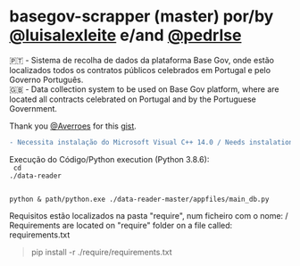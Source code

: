# basegov-scrapper (master) por/by <a href='https://github.com/luisalexleite'>@luisalexleite</a> e/and <a href='https://github.com/pedrlse'>@pedrlse</a>

🇵🇹 - Sistema de recolha de dados da plataforma Base Gov, onde estão localizados todos os contratos públicos celebrados em Portugal e pelo Governo Português.
<br>
🇬🇧 - Data collection system to be used on Base Gov platform, where are located all contracts celebrated on Portugal and by the Portuguese Government.

Thank you <a href='https://github.com/Averroes'>@Averroes</a> for this <a href='https://gist.github.com/Averroes/6375a1cccd39fe9f2dd7'>gist</a>.

```diff
- Necessita instalação do Microsoft Visual C++ 14.0 / Needs instalation of Microsoft Visual C++ 14.0
```
Execução do Código/Python execution (Python 3.8.6):
<br>
<code>
cd ./data-reader
</code>
<br>
<code>  
python & path/python.exe ./data-reader-master/appfiles/main_db.py
</code>

Requisitos estão localizados na pasta "require", num ficheiro com o nome: / Requirements are located on "require" folder on a file called:
requirements.txt

> pip install -r ./require/requirements.txt

